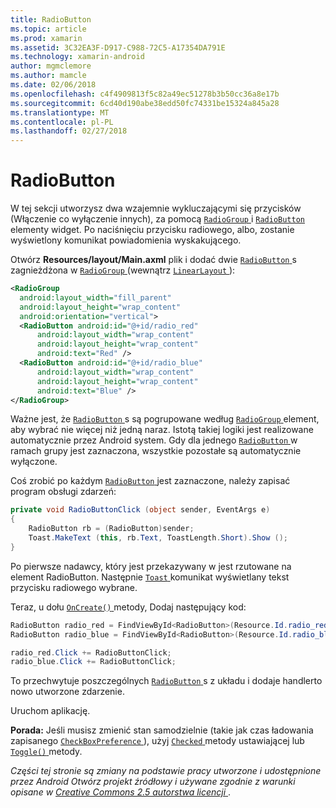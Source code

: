 ```yaml
---
title: RadioButton
ms.topic: article
ms.prod: xamarin
ms.assetid: 3C32EA3F-D917-C988-72C5-A17354DA791E
ms.technology: xamarin-android
author: mgmclemore
ms.author: mamcle
ms.date: 02/06/2018
ms.openlocfilehash: c4f4909813f5c82a49ec51278b3b50cc36a8e17b
ms.sourcegitcommit: 6cd40d190abe38edd50fc74331be15324a845a28
ms.translationtype: MT
ms.contentlocale: pl-PL
ms.lasthandoff: 02/27/2018
---
```

# <a name="radiobutton"></a>RadioButton

W tej sekcji utworzysz dwa wzajemnie wykluczającymi się przycisków (Włączenie co wyłączenie innych), za pomocą [ `RadioGroup` ](https://developer.xamarin.com/api/type/Android.Widget.RadioGroup/) i [ `RadioButton` ](https://developer.xamarin.com/api/type/Android.Widget.RadioButton/) elementy widget. Po naciśnięciu przycisku radiowego, albo, zostanie wyświetlony komunikat powiadomienia wyskakującego.


Otwórz **Resources/layout/Main.axml** plik i dodać dwie [ `RadioButton` ](https://developer.xamarin.com/api/type/Android.Widget.RadioButton/)s zagnieżdżona w [ `RadioGroup` ](https://developer.xamarin.com/api/type/Android.Widget.RadioGroup/) (wewnątrz [ `LinearLayout` ](https://developer.xamarin.com/api/type/Android.Widget.LinearLayout/)):

```xml
<RadioGroup
  android:layout_width="fill_parent"
  android:layout_height="wrap_content"
  android:orientation="vertical">
  <RadioButton android:id="@+id/radio_red"
      android:layout_width="wrap_content"
      android:layout_height="wrap_content"
      android:text="Red" />
  <RadioButton android:id="@+id/radio_blue"
      android:layout_width="wrap_content"
      android:layout_height="wrap_content"
      android:text="Blue" />
</RadioGroup>
```

Ważne jest, że [ `RadioButton` ](https://developer.xamarin.com/api/type/Android.Widget.RadioButton/)s są pogrupowane według [ `RadioGroup` ](https://developer.xamarin.com/api/type/Android.Widget.RadioGroup/) element, aby wybrać nie więcej niż jedną naraz. Istotą takiej logiki jest realizowane automatycznie przez Android system. Gdy dla jednego [ `RadioButton` ](https://developer.xamarin.com/api/type/Android.Widget.RadioButton/) w ramach grupy jest zaznaczona, wszystkie pozostałe są automatycznie wyłączone.

Coś zrobić po każdym [ `RadioButton` ](https://developer.xamarin.com/api/type/Android.Widget.RadioButton/) jest zaznaczone, należy zapisać program obsługi zdarzeń:

```csharp
private void RadioButtonClick (object sender, EventArgs e)
{
    RadioButton rb = (RadioButton)sender;
    Toast.MakeText (this, rb.Text, ToastLength.Short).Show ();
}
```

Po pierwsze nadawcy, który jest przekazywany w jest rzutowane na element RadioButton.
Następnie [ `Toast` ](https://developer.xamarin.com/api/type/Android.Widget.Toast/) komunikat wyświetlany tekst przycisku radiowego wybrane.

Teraz, u dołu [ `OnCreate()` ](https://developer.xamarin.com/api/member/Android.App.Activity.OnCreate/p/Android.OS.Bundle/Android.OS.PersistableBundle) metody, Dodaj następujący kod:

```csharp
RadioButton radio_red = FindViewById<RadioButton>(Resource.Id.radio_red);
RadioButton radio_blue = FindViewById<RadioButton>(Resource.Id.radio_blue);

radio_red.Click += RadioButtonClick;
radio_blue.Click += RadioButtonClick;
```

To przechwytuje poszczególnych [ `RadioButton` ](https://developer.xamarin.com/api/type/Android.Widget.RadioButton/)s z układu i dodaje handlerto nowo utworzone zdarzenie.

Uruchom aplikację.

**Porada:** Jeśli musisz zmienić stan samodzielnie (takie jak czas ładowania zapisanego [ `CheckBoxPreference` ](https://developer.xamarin.com/api/type/Android.Preferences.CheckBoxPreference/)), użyj [ `Checked` ](https://developer.xamarin.com/api/property/Android.Widget.CompoundButton.Checked/) metody ustawiającej lub [ `Toggle()` ](https://developer.xamarin.com/api/member/Android.Widget.CompoundButton.Toggle/) metody.

*Części tej stronie są zmiany na podstawie pracy utworzone i udostępnione przez Android Otwórz projekt źródłowy i używane zgodnie z warunki opisane w*
[*Creative Commons 2.5 autorstwa licencji* ](http://creativecommons.org/licenses/by/2.5/). 
